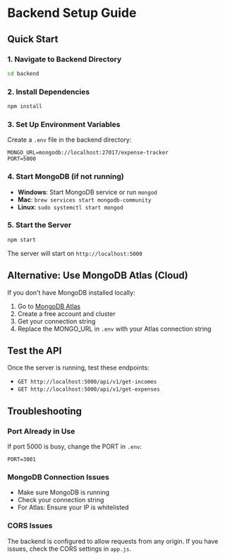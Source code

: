 # Backend Setup Guide

## Quick Start

### 1. Navigate to Backend Directory
```bash
cd backend
```

### 2. Install Dependencies
```bash
npm install
```

### 3. Set Up Environment Variables
Create a `.env` file in the backend directory:
```env
MONGO_URL=mongodb://localhost:27017/expense-tracker
PORT=5000
```

### 4. Start MongoDB (if not running)
- **Windows**: Start MongoDB service or run `mongod`
- **Mac**: `brew services start mongodb-community`
- **Linux**: `sudo systemctl start mongod`

### 5. Start the Server
```bash
npm start
```

The server will start on `http://localhost:5000`

## Alternative: Use MongoDB Atlas (Cloud)

If you don't have MongoDB installed locally:

1. Go to [MongoDB Atlas](https://www.mongodb.com/atlas)
2. Create a free account and cluster
3. Get your connection string
4. Replace the MONGO_URL in `.env` with your Atlas connection string

## Test the API

Once the server is running, test these endpoints:
- `GET http://localhost:5000/api/v1/get-incomes`
- `GET http://localhost:5000/api/v1/get-expenses`

## Troubleshooting

### Port Already in Use
If port 5000 is busy, change the PORT in `.env`:
```env
PORT=3001
```

### MongoDB Connection Issues
- Make sure MongoDB is running
- Check your connection string
- For Atlas: Ensure your IP is whitelisted

### CORS Issues
The backend is configured to allow requests from any origin. If you have issues, check the CORS settings in `app.js`.
